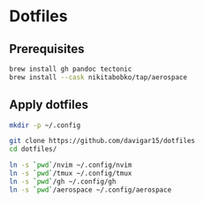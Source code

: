 # Dotfiles

## Prerequisites

```bash
brew install gh pandoc tectonic
brew install --cask nikitabobko/tap/aerospace
```

## Apply dotfiles

```bash
mkdir -p ~/.config

git clone https://github.com/davigar15/dotfiles
cd dotfiles/

ln -s `pwd`/nvim ~/.config/nvim
ln -s `pwd`/tmux ~/.config/tmux
ln -s `pwd`/gh ~/.config/gh
ln -s `pwd`/aerospace ~/.config/aerospace
```
